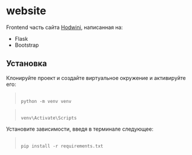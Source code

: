 # website

Frontend часть сайта [Hodwini](https://hodwini.net/), написанная на:

- Flask
- Bootstrap

## Установка

Клонируйте проект и создайте виртуальное окружение и активируйте его:
> <br> ```python -m venv venv```

> <br> ```venv\Activate\Scripts```

Установите зависимости, введя в терминале следующее:

> <br> ```pip install -r requirements.txt```